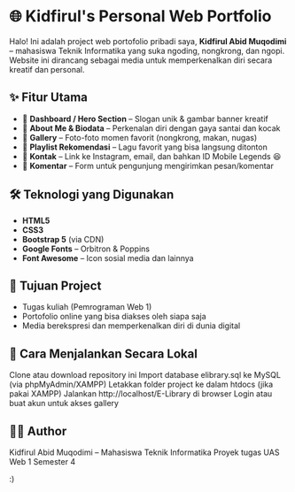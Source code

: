 # 🌐 Kidfirul's Personal Web Portfolio

Halo! Ini adalah project web portofolio pribadi saya, **Kidfirul Abid Muqodimi** – mahasiswa Teknik Informatika yang suka ngoding, nongkrong, dan ngopi. Website ini dirancang sebagai media untuk memperkenalkan diri secara kreatif dan personal.

## ✨ Fitur Utama

- 🔹 **Dashboard / Hero Section** – Slogan unik & gambar banner kreatif
- 🔹 **About Me & Biodata** – Perkenalan diri dengan gaya santai dan kocak
- 🔹 **Gallery** – Foto-foto momen favorit (nongkrong, makan, nugas)
- 🔹 **Playlist Rekomendasi** – Lagu favorit yang bisa langsung ditonton
- 🔹 **Kontak** – Link ke Instagram, email, dan bahkan ID Mobile Legends 😆
- 🔹 **Komentar** – Form untuk pengunjung mengirimkan pesan/komentar

## 🛠️ Teknologi yang Digunakan

- **HTML5**
- **CSS3**
- **Bootstrap 5** (via CDN)
- **Google Fonts** – Orbitron & Poppins
- **Font Awesome** – Icon sosial media dan lainnya

## 🎯 Tujuan Project

- Tugas kuliah (Pemrograman Web 1)
- Portofolio online yang bisa diakses oleh siapa saja
- Media berekspresi dan memperkenalkan diri di dunia digital

## 📌 Cara Menjalankan Secara Lokal

Clone atau download repository ini
Import database elibrary.sql ke MySQL (via phpMyAdmin/XAMPP)
Letakkan folder project ke dalam htdocs (jika pakai XAMPP)
Jalankan http://localhost/E-Library di browser
Login atau buat akun untuk akses gallery

## 👨‍💻 Author
Kidfirul Abid Muqodimi – Mahasiswa Teknik Informatika
Proyek tugas UAS Web 1 Semester 4

:)
